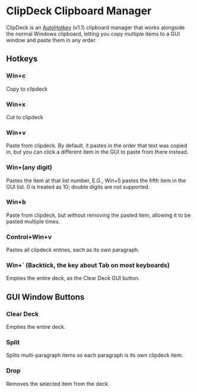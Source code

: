 # ClipDeck Clipboard Manager
ClipDeck is an [AutoHotkey](https://www.autohotkey.com/) (v1.1) clipboard manager that works alongside the normal Windows clipboard, letting you copy multiple items to a GUI window and paste them in any order.


## Hotkeys
### Win+c
Copy to clipdeck


### Win+x
Cut to clipdeck

### Win+v
Paste from clipdeck. By default, it pastes in the order that text was copied in, but you can click a different item in the GUI to paste from there instead.

### Win+(any digit)
Pastes the item at that list number, E.G., Win+5 pastes the fifth item in the GUI list. 0 is treated as 10; double digits are not supported.

### Win+b
Paste from clipdeck, but without removing the pasted item, allowing it to be pasted multiple times.

### Control+Win+v
Pastes all clipdeck entries, each as its own paragraph.

### Win+` (Backtick, the key about Tab on most keyboards)
Empties the entire deck, as the Clear Deck GUI button.

## GUI Window Buttons
### Clear Deck
Empties the entire deck.

### Split
Splits multi-paragraph items so each paragraph is its own clipdeck item.

### Drop
Removes the selected item from the deck.



